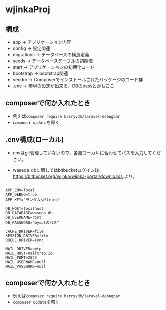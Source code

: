 # wjinkaProj

## 構成
* app -> アプリケーション内容
* config -> 設定関連
* migrations -> データベースの構造定義
* seeds -> データベーステーブルの初期値
* start -> アプリケーションの初期化コード
* bootstrap -> bootstrap関連
* vendor -> Composerでインストールされたパッケージのコード群
* .env -> 環境の設定が出来る、DBのpassとかもここ

## composerで何か入れたとき
* 例えば`composer require barryvdh/laravel-debugbar`
* `composer update`を叩く

## .env構成(ローカル)

* envはgit管理していないので、各自ローカルに合わせてパスを入力してください。

* waseda_dbに関してはbitbucketログイン後、
https://bitbucket.org/wjinka/wjinka-portal/downloads
より。

```

APP_ENV=local
APP_DEBUG=true
APP_KEY="ランダムなString"

DB_HOST=localhost
DB_DATABASE=waseda_db
DB_USERNAME=root
DB_PASSWORD="mysqlのパス"

CACHE_DRIVER=file
SESSION_DRIVER=file
QUEUE_DRIVER=sync

MAIL_DRIVER=smtp
MAIL_HOST=mailtrap.io
MAIL_PORT=2525
MAIL_USERNAME=null
MAIL_PASSWORD=null

```
## composerで何か入れたとき
* 例えば`composer require barryvdh/laravel-debugbar`
* `composer update`を叩く
